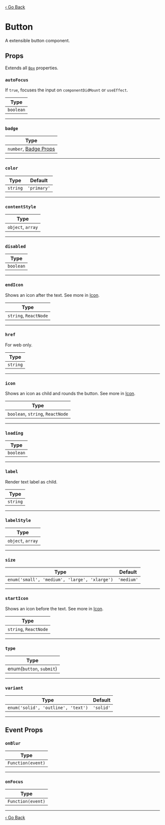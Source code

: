[‹ Go Back](README.md)

# Button
A extensible button component.

## Props

Extends all [`Box`](Box.md) properties.

### `autoFocus`

If `true`, focuses the input on `componentDidMount` or `useEffect`.

| Type      |
|-----------|
| `boolean` |

---

### `badge`

| Type                              |
|-----------------------------------|
| `number`, [Badge Props](Badge.md) |

---

### `color`

| Type     | Default     |
|----------|-------------|
| `string` | `'primary'` |

---

### `contentStyle`

| Type              |
|-------------------|
| `object`, `array` |

---

### `disabled`

| Type      |
|-----------|
| `boolean` |

---

### `endIcon`

Shows an icon after the text. See more in [Icon](Icon.md).

| Type                  |
|-----------------------|
| `string`, `ReactNode` |

---

### `href`

For web only.

| Type     |
|----------|
| `string` |

---

### `icon`

Shows an icon as child and rounds the button. See more in [Icon](Icon.md).

| Type                             |
|----------------------------------|
| `boolean`, `string`, `ReactNode` |

---

### `loading`

| Type      |
|-----------|
| `boolean` |

---

### `label`

Render text label as child.

| Type     |
|----------|
| `string` |

---

### `labelStyle`

| Type              |
|-------------------|
| `object`, `array` |

---

### `size`

| Type                                         | Default    |
|----------------------------------------------|------------|
| `enum('small', 'medium', 'large', 'xlarge')` | `'medium'` |

---

### `startIcon`

Shows an icon before the text. See more in [Icon](Icon.md).

| Type                  |
|-----------------------|
| `string`, `ReactNode` |

---

### `type`

| Type                     |
|--------------------------|
| enum(`button`, `submit`) |

---

### `variant`

| Type                               | Default   |
|------------------------------------|-----------|
| `enum('solid', 'outline', 'text')` | `'solid'` |

---

## Event Props

### `onBlur`

| Type              |
|-------------------|
| `Function(event)` |

---

### `onFocus`

| Type              |
|-------------------|
| `Function(event)` |

---

[‹ Go Back](README.md)
